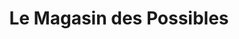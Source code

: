 ---
title: "Le Magasin des Possibles"
url: /semur-en-brionnais/le-magasin-des-possibles/
shop: Lebensmittel
---
